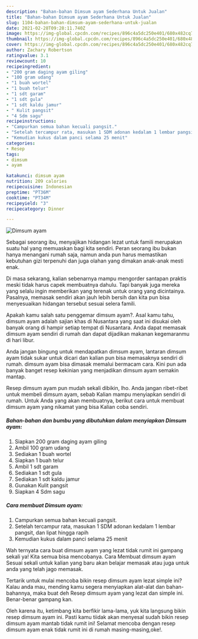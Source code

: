 ```yaml
---
description: "Bahan-bahan Dimsum ayam Sederhana Untuk Jualan"
title: "Bahan-bahan Dimsum ayam Sederhana Untuk Jualan"
slug: 1104-bahan-bahan-dimsum-ayam-sederhana-untuk-jualan
date: 2021-02-28T09:28:11.740Z
image: https://img-global.cpcdn.com/recipes/896c4a5dc250e401/680x482cq70/dimsum-ayam-foto-resep-utama.jpg
thumbnail: https://img-global.cpcdn.com/recipes/896c4a5dc250e401/680x482cq70/dimsum-ayam-foto-resep-utama.jpg
cover: https://img-global.cpcdn.com/recipes/896c4a5dc250e401/680x482cq70/dimsum-ayam-foto-resep-utama.jpg
author: Zachary Robertson
ratingvalue: 3.1
reviewcount: 10
recipeingredient:
- "200 gram daging ayam giling"
- "100 gram udang"
- "1 buah wortel"
- "1 buah telur"
- "1 sdt garam"
- "1 sdt gula"
- "1 sdt kaldu jamur"
- " Kulit pangsit"
- "4 Sdm sagu"
recipeinstructions:
- "Campurkan semua bahan kecuali pangsit."
- "Setelah tercampur rata, masukan 1 SDM adonan kedalam 1 lembar pangsit, dan lipat hingga rapih"
- "Kemudian kukus dalam panci selama 25 menit"
categories:
- Resep
tags:
- dimsum
- ayam

katakunci: dimsum ayam 
nutrition: 209 calories
recipecuisine: Indonesian
preptime: "PT36M"
cooktime: "PT34M"
recipeyield: "3"
recipecategory: Dinner

---
```



![Dimsum ayam](https://img-global.cpcdn.com/recipes/896c4a5dc250e401/680x482cq70/dimsum-ayam-foto-resep-utama.jpg)

Sebagai seorang ibu, menyajikan hidangan lezat untuk famili merupakan suatu hal yang memuaskan bagi kita sendiri. Peran seorang ibu bukan hanya menangani rumah saja, namun anda pun harus memastikan kebutuhan gizi terpenuhi dan juga olahan yang dimakan anak-anak mesti enak.

Di masa  sekarang, kalian sebenarnya mampu mengorder santapan praktis meski tidak harus capek membuatnya dahulu. Tapi banyak juga mereka yang selalu ingin memberikan yang terenak untuk orang yang dicintainya. Pasalnya, memasak sendiri akan jauh lebih bersih dan kita pun bisa menyesuaikan hidangan tersebut sesuai selera famili. 



Apakah kamu salah satu penggemar dimsum ayam?. Asal kamu tahu, dimsum ayam adalah sajian khas di Nusantara yang saat ini disukai oleh banyak orang di hampir setiap tempat di Nusantara. Anda dapat memasak dimsum ayam sendiri di rumah dan dapat dijadikan makanan kegemaranmu di hari libur.

Anda jangan bingung untuk mendapatkan dimsum ayam, lantaran dimsum ayam tidak sukar untuk dicari dan kalian pun bisa memasaknya sendiri di rumah. dimsum ayam bisa dimasak memalui bermacam cara. Kini pun ada banyak banget resep kekinian yang menjadikan dimsum ayam semakin mantap.

Resep dimsum ayam pun mudah sekali dibikin, lho. Anda jangan ribet-ribet untuk membeli dimsum ayam, sebab Kalian mampu menyiapkan sendiri di rumah. Untuk Anda yang akan membuatnya, berikut cara untuk membuat dimsum ayam yang nikamat yang bisa Kalian coba sendiri.

<!--inarticleads1-->

##### Bahan-bahan dan bumbu yang dibutuhkan dalam menyiapkan Dimsum ayam:

1. Siapkan 200 gram daging ayam giling
1. Ambil 100 gram udang
1. Sediakan 1 buah wortel
1. Siapkan 1 buah telur
1. Ambil 1 sdt garam
1. Sediakan 1 sdt gula
1. Sediakan 1 sdt kaldu jamur
1. Gunakan  Kulit pangsit
1. Siapkan 4 Sdm sagu




<!--inarticleads2-->

##### Cara membuat Dimsum ayam:

1. Campurkan semua bahan kecuali pangsit.
1. Setelah tercampur rata, masukan 1 SDM adonan kedalam 1 lembar pangsit, dan lipat hingga rapih
1. Kemudian kukus dalam panci selama 25 menit




Wah ternyata cara buat dimsum ayam yang lezat tidak rumit ini gampang sekali ya! Kita semua bisa mencobanya. Cara Membuat dimsum ayam Sesuai sekali untuk kalian yang baru akan belajar memasak atau juga untuk anda yang telah jago memasak.

Tertarik untuk mulai mencoba bikin resep dimsum ayam lezat simple ini? Kalau anda mau, mending kamu segera menyiapkan alat-alat dan bahan-bahannya, maka buat deh Resep dimsum ayam yang lezat dan simple ini. Benar-benar gampang kan. 

Oleh karena itu, ketimbang kita berfikir lama-lama, yuk kita langsung bikin resep dimsum ayam ini. Pasti kamu tiidak akan menyesal sudah bikin resep dimsum ayam mantab tidak rumit ini! Selamat mencoba dengan resep dimsum ayam enak tidak rumit ini di rumah masing-masing,oke!.

